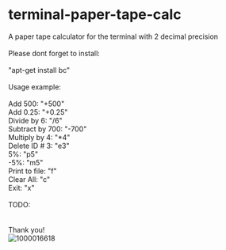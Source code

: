 # terminal-paper-tape-calc


A paper tape calculator for the terminal with 2 decimal precision
<br><br>
Please dont forget to install:<br>
<br>
"apt-get install bc"
<br><br>
Usage example:
<br>
<br>
Add 500: "+500"<br>
Add 0.25: "+0.25"<br>
Divide by 6: "/6"<br>
Subtract by 700: "-700"<br>
Multiply by 4: "*4"<br>
Delete ID # 3: "e3"<br>
5%: "p5"<br>
-5%: "m5"<br>
Print to file: "f"<br>
Clear All: "c"<br>
Exit: "x"
<br>
<br>
TODO:
<br>
<br>
<br>
Thank you!
<br>
![1000016618](https://github.com/user-attachments/assets/385c2e33-9cba-437d-b3b4-d20365fb9cd2)

